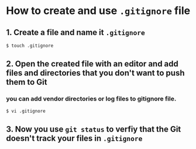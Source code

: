 # How to create and use `.gitignore` file
## 1. Create a file and name it `.gitignore`
```bash
$ touch .gitignore
```
## 2. Open the created file with an editor and add files and directories that you don't want to push them to Git
### you can add vendor directories or log files to gitignore file.
```bash
$ vi .gitignore
```
## 3. Now you use `git status` to verfiy that the Git doesn't track your files in `.gitignore`

